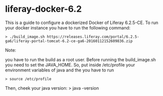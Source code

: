 # liferay-docker-6.2

This is a guide to configure a dockerized Docker of Liferay 6.2.5-CE.
To run your docker instance you have to run the following command:

    > ./build_image.sh https://releases.liferay.com/portal/6.2.5-ga6/liferay-portal-tomcat-6.2-ce-ga6-20160112152609836.zip 
	
Note:

you have to run the build as a root user. Before running the build_image.sh you need to set the JAVA_HOME. 
So, put inside /etc/profile your environment variables of java and the you have to run 
 
    > source /etc/profile
	
Then, cheek your java version:
    > java -version
